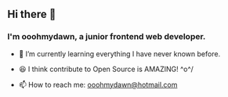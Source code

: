 ## Hi there 👋

### I'm ooohmydawn, a junior frontend web developer.

- 🌱 I’m currently learning everything I have never known before.

- 😆 I think contribute to Open Source is AMAZING! \^o^/

- 📫 How to reach me: ooohmydawn@hotmail.com
